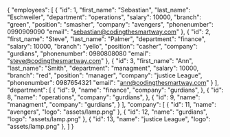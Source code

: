 {
  "employees": [
    {
      "id": 1,
      "first_name": "Sebastian",
      "last_name": "Eschweiler",
      "department": "operations",
      "salary": 10000,
      "branch": "green",
      "position": "smasher",
      "company": "avengers",
      "phonenumber": 0990909090
      "email": "sebastian@codingthesmartway.com"
    },
    {
      "id": 2,
      "first_name": "Steve",
      "last_name": "Palmer",
      "department": "finance",
      "salary": 10000,
      "branch": "yello",
      "position": "casher",
      "company": "gurdians",
      "phonenumber": 0980808080
      "email": "steve@codingthesmartway.com"
    },
    {
      "id": 3,
      "first_name": "Ann",
      "last_name": "Smith",
      "department": "managment",
      "salary": 10000,
      "branch": "red",
      "position": "manager",
      "company": "justice League",
      "phonenumber": 0987654321
      "email": "ann@codingthesmartway.com"
    }
  ],
  "department": [
    {
        "id": 9,
        "name": "finance",
        "company": "gurdians",
    },
    {
        "id": 8,
        "name": "operations",
        "company": "gurdians",
    },
    {
        "id": 9,
        "name": "managment",
        "company": "gurdians",
    }
  ],
  "company": [
    {
        "id": 11,
        "name": "avengers",
        "logo": "assets/lamp.png"
    },
    {
        "id": 12,
        "name": "gurdians",
        "logo": "assets/lamp.png"
    },
    {
        "id": 13,
        "name": "justice League",
        "logo": "assets/lamp.png"
    },
  ]
}